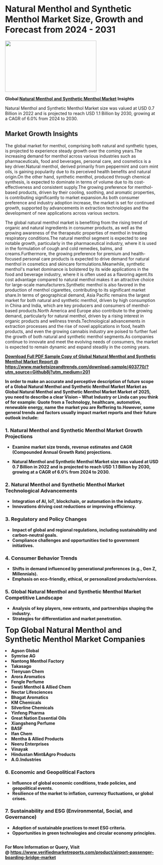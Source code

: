 <H1>Natural Menthol and Synthetic Menthol Market Size, Growth and Forecast from 2024 - 2031</H1><img class="aligncenter size-medium wp-image-584254" src="https://thirdeyenews.in/wp-content/uploads/2024/09/Global-Market-Research-300x168.jpeg" alt="" width="300" height="168" /><p><strong>Global&nbsp;<a href="https://www.marketsizeandtrends.com/download-sample/403770/?utm_source=Github8j?utm_medium=201">Natural Menthol and Synthetic Menthol Market</a> Insights</strong></p><p>Natural Menthol and Synthetic Menthol Market size was valued at USD 0.7 Billion in 2022 and is projected to reach USD 1.1 Billion by 2030, growing at a CAGR of 6.0% from 2024 to 2030.</p><p><h2>Market Growth Insights</h2> <p>The global market for menthol, comprising both natural and synthetic types, is projected to experience steady growth over the coming years.The increasing demand for menthol across various industries such as pharmaceuticals, food and beverages, personal care, and cosmetics is a key driver.Natural menthol, derived primarily from peppermint and corn mint oils, is gaining popularity due to its perceived health benefits and natural origin.On the other hand, synthetic menthol, produced through chemical synthesis, is expected to dominate in terms of volume due to its cost-effectiveness and consistent supply.The growing preference for menthol-based products, driven by their cooling, soothing, and aromatic properties, is contributing significantly to market expansion.As both consumer preference and industry adoption increase, the market is set for continued growth, supported by advancements in extraction technologies and the development of new applications across various sectors.</p> <p><strong><a href="#"></a></strong></p> <p>The global natural menthol market is benefiting from the rising trend of organic and natural ingredients in consumer products, as well as the growing awareness of the therapeutic properties of menthol in treating respiratory conditions.The natural menthol segment is expected to see notable growth, particularly in the pharmaceutical industry, where it is used in the formulation of cough and cold remedies, balms, and creams.Furthermore, the growing preference for premium and health-focused personal care products is expected to drive demand for natural menthol in cosmetics and skincare formulations.Meanwhile, synthetic menthol's market dominance is bolstered by its wide applications in the food and beverage industry, where it is often used as a flavoring agent.Its cost advantage compared to natural menthol makes it an attractive choice for large-scale manufacturers.Synthetic menthol is also favored in the production of menthol cigarettes, contributing to its significant market share.In terms of geographical demand, Asia Pacific remains the largest market for both natural and synthetic menthol, driven by high consumption in China and India, which are key producers and consumers of menthol-based products.North America and Europe also contribute to the growing demand, particularly for natural menthol, driven by a rising interest in organic products and wellness trends.Technological advancements in extraction processes and the rise of novel applications in food, health products, and even the growing cannabis industry are poised to further fuel the growth of both natural and synthetic menthol segments.As companies continue to innovate and meet the evolving needs of consumers, the market is expected to remain dynamic and expand steadily in the coming years.</p> <p><strong><a href="#"></p><p><span class=""><strong>Download Full PDF Sample Copy of Global Natural Menthol and Synthetic Menthol Market Report</strong> @ <a href="https://www.marketsizeandtrends.com/download-sample/403770/?utm_source=Github8j?utm_medium=201" target="_blank">https://www.marketsizeandtrends.com/download-sample/403770/?utm_source=Github8j?utm_medium=201</a></span></p><p>In order to make an accurate and perceptive description of future scope of a Global&nbsp;Natural Menthol and Synthetic Menthol Market Market as Global&nbsp;Natural Menthol and Synthetic Menthol Market Market of 2025, you need to describe a clear Vision &ndash; What Industry or Linda can you think of for example: Quote from a Technology, healthcare, automotive, renewable energy, name the market you are Reffering to.However, some general trends and factors usually impact market reports and their future outlook include:</p><h3>1.&nbsp;<strong>Natural Menthol and Synthetic Menthol Market Growth Projections</strong></h3><ul><li>Examine market size trends, revenue estimates and CAGR (Compounded Annual Growth Rate) projections.</li><li><p>Natural Menthol and Synthetic Menthol Market size was valued at USD 0.7 Billion in 2022 and is projected to reach USD 1.1 Billion by 2030, growing at a CAGR of 6.0% from 2024 to 2030.</p></li></ul><h3>2.&nbsp;<strong>Natural Menthol and Synthetic Menthol Market Technological Advancements</strong></h3><ul><li>Integration of AI, IoT, blockchain, or automation in the industry.</li><li>Innovations driving cost reductions or improving efficiency.</li></ul><h3>3.&nbsp;<strong>Regulatory and Policy Changes</strong></h3><ul><li>Impact of global and regional regulations, including sustainability and carbon-neutral goals.</li><li>Compliance challenges and opportunities tied to government initiatives.</li></ul><h3>4.&nbsp;<strong>Consumer Behavior Trends</strong></h3><ul><li>Shifts in demand influenced by generational preferences (e.g., Gen Z, Millennials).</li><li>Emphasis on eco-friendly, ethical, or personalized products/services.</li></ul><h3>5.&nbsp;<strong>Global Natural Menthol and Synthetic Menthol Market Competitive Landscape</strong></h3><ul><li>Analysis of key players, new entrants, and partnerships shaping the industry.</li><li>Strategies for differentiation and market penetration.</li></ul><p data-pm-slice="1 1 []"><span style="color: inherit; font-family: inherit; font-size: 25px;">Top Global Natural Menthol and Synthetic Menthol Market Companies</span></p><div class="" data-test-id=""><p><li>Agson Global</li><li> Symrise AG</li><li> Nantong Menthol Factory</li><li> Takasago</li><li> Tienyuan Chem</li><li> Arora Aromatics</li><li> Fengle Perfume</li><li> Swati Menthol & Allied Chem</li><li> Nectar Lifesciences</li><li> Bhagat Aromatics</li><li> KM Chemicals</li><li> Silverline Chemicals</li><li> Yinfeng Pharma</li><li> Great Nation Essential Oils</li><li> Xiangsheng Perfume</li><li> BASF</li><li> Ifan Chem</li><li> Mentha & Allied Products</li><li> Neeru Enterprises</li><li> Vinayak</li><li> Hindustan Mint&Agro Products</li><li> A.G.Industries</li></p></div><h3>6.&nbsp;<strong>Economic and Geopolitical Factors</strong></h3><ul><li>Influence of global economic conditions, trade policies, and geopolitical events.</li><li>Resilience of the market to inflation, currency fluctuations, or global crises.</li></ul><h3>7.&nbsp;<strong>Sustainability and ESG (Environmental, Social, and Governance)</strong></h3><ul><li>Adoption of sustainable practices to meet ESG criteria.</li><li>Opportunities in green technologies and circular economy principles.</li></ul><h2><strong style="font-size: 14px;">For More Information or Query, Visit @&nbsp;</strong><a style="background-color: #ffffff; font-size: 14px;" href="https://www.marketsizeandtrends.com/report/natural-menthol-and-synthetic-menthol-market/" target="_blank">https://www.verifiedmarketreports.com/product/airport-passenger-boarding-bridge-market</a></h2>